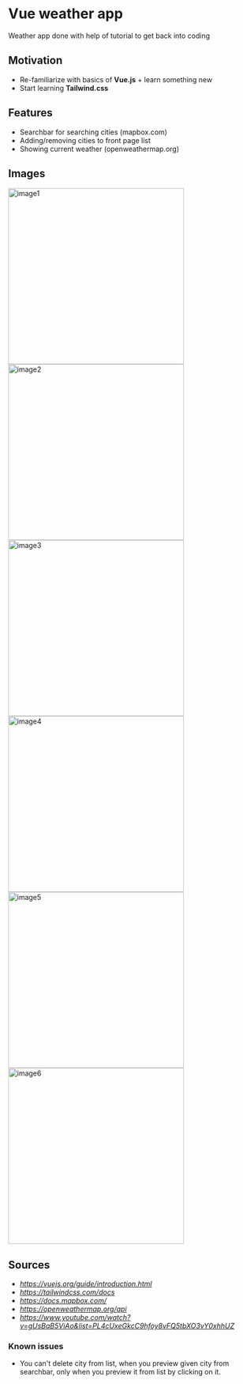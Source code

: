 # Vue weather app
Weather app done with help of tutorial to get back into coding

## Motivation
- Re-familiarize with basics of **Vue.js** + learn something new
- Start learning **Tailwind.css**

## Features
- Searchbar for searching cities (mapbox.com)
- Adding/removing cities to front page list
- Showing current weather (openweathermap.org)

## Images
<img width="356" alt="image1" src="https://github.com/BaksaVrato/weather-vue-app/assets/78078457/d962ccc3-d6e4-4c9f-b445-aa4d5196cdbd">
<img width="356" alt="image2" src="https://github.com/BaksaVrato/weather-vue-app/assets/78078457/d411689b-97f9-4b8d-922b-cc24188232d0">
<img width="356" alt="image3" src="https://github.com/BaksaVrato/weather-vue-app/assets/78078457/8af48714-8f61-416e-ad8e-957e086e1e54">
<img width="356" alt="image4" src="https://github.com/BaksaVrato/weather-vue-app/assets/78078457/34308516-35b8-43d4-8ec8-baf4ade3d28e">
<img width="356" alt="image5" src="https://github.com/BaksaVrato/weather-vue-app/assets/78078457/a8716ae6-72d7-4b39-bd5f-56d558e7f3e1">
<img width="356" alt="image6" src="https://github.com/BaksaVrato/weather-vue-app/assets/78078457/c8c17077-c618-4b12-8424-94cfb57cb507">

## Sources
- _https://vuejs.org/guide/introduction.html_
- _https://tailwindcss.com/docs_
- _https://docs.mapbox.com/_
- _https://openweathermap.org/api_
- _https://www.youtube.com/watch?v=gUsBaB5ViAo&list=PL4cUxeGkcC9hfoy8vFQ5tbXO3vY0xhhUZ_

### Known issues
- You can't delete city from list, when you preview given city from searchbar, only when you preview it from list by clicking on it.
